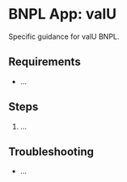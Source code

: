 # BNPL App: valU

Specific guidance for valU BNPL.

## Requirements
- ...

## Steps
1. ...

## Troubleshooting
- ...
